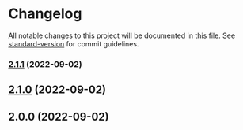 # Changelog

All notable changes to this project will be documented in this file. See [standard-version](https://github.com/conventional-changelog/standard-version) for commit guidelines.

### [2.1.1](https://github.com/audreyquisit/test2/compare/v2.1.0...v2.1.1) (2022-09-02)

## [2.1.0](https://github.com/audreyquisit/test2/compare/v2.0.0...v2.1.0) (2022-09-02)

## 2.0.0 (2022-09-02)

